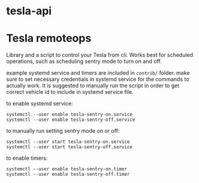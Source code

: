 # tesla-api
Tesla remoteops
=======================

Library and a script to control your Tesla from cli. Works best for scheduled operations, such as
scheduling sentry mode to turn on and off.

example systemd service and timers are included in `contrib/` folder.
make sure to set necessary credentials in systemd service for the commands to actually work.
It is suggested to manually run the script in order to get correct vehicle id to include in systemd service file.

to enable systemd service:
```
systemctl --user enable tesla-sentry-on.service
systemctl --user enable tesla-sentry-off.service
```

to manually run setting sentry mode on or off:
```
systemctl --user start tesla-sentry-on.service
systemctl --user start tesla-sentry-off.service
```

to enable timers:
```
systemctl --user enable tesla-sentry-on.timer 
systemctl --user enable tesla-sentry-off.timer 
```